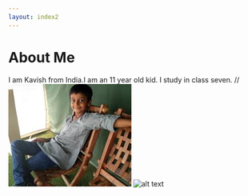 ```yaml
---
layout: index2
---
```



# About Me
I am Kavish from India.I am an 11 year old kid. I study in class seven. 
// ![](/views/myimage.jpeg)
![alt text](https://kavishblog.appspot.com//static/favicon.png)

